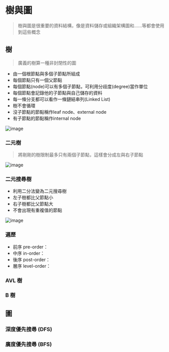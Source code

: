 # 樹與圖

> 樹與圖是很重要的資料結構，像是資料儲存或組織架構圖和......等都會使用到這些概念

## 樹

> 廣義的樹算一種非封閉性的圖

- 由一個根節點與多個子節點所組成
- 每個節點只有一個父節點
- 每個節點(node)可以有多個子節點，可利用分歧度(degree)當作單位
- 每個節點會記錄他的子節點與自己儲存的資料
- 每一條分支都可以看作一條鏈結串列(Linked List)
- 樹不會循環
- 沒子節點的節點稱作leaf node、external node
- 有子節點的節點稱作internal node

![image](https://github.com/xixa3333/algorithm/assets/128284090/aca653d4-5bfc-4d86-bc44-d914f5d04c6f)

### 二元樹

> 將剛剛的樹限制最多只有兩個子節點，這樣會分成左與右子節點

![image](https://github.com/xixa3333/algorithm/assets/128284090/02e8a861-5d2e-47b1-b74f-cfccff41182b)

### 二元搜尋樹

- 利用二分法變為二元搜尋樹
- 左子樹都比父節點小
- 右子樹都比父節點大
- 不會出現有重複值的節點

![image](https://github.com/xixa3333/algorithm/assets/128284090/786f28c8-bcc9-4e8d-ad89-be1b91edfdfd)

### 遍歷

- 前序 pre-order：
- 中序 in-order：
- 後序 post-order：
- 層序 level-order：

### AVL 樹


### B 樹


## 圖


### 深度優先搜尋 (DFS)


### 廣度優先搜尋 (BFS)


